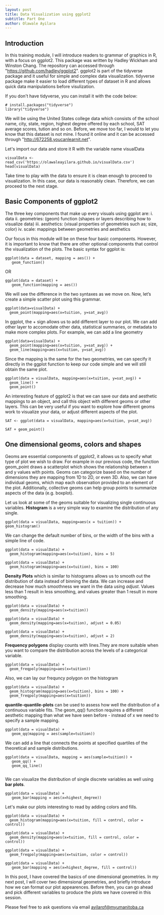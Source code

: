 ```yaml
---
layout: post
title: Data Visualization using ggplot2
subtitle: Part One
author: Olawale Ayilara
---
```




## Introduction
In this training module, I will introduce readers to grammar of graphics in R, with a focus on ggplot2. This package was written by Hadley Wickham and Winston Chang. The repository can accessed through "https://github.com/hadley/ggplot2". ggplot2 is part of the tidyverse package and it useful for simple and complex data visualization. tidyverse package make it easier to load different types of dataset in R and allows quick data manipulations before visulization. 

If you don't have tidyverse, you can install it with the code below:


```{r}
# install.packages("tidyverse")
library("tidyverse")
```

We will be using the United States college data which consists of the school name, city, state, region, highest degree offered by each school, SAT average scores, tution and so on.  Before, we move too far, I would to let you know that this dataset is not mine. I found it online and it can be accessed through "http://672258.youcanlearnit.net". 

Let's import our data and store it R with the variable name visualData

```{r}
visualData <- read_csv('https://olawaleayilara.github.io/visualData.csv')
head(visualData)
```
Take time to play with the data to ensure it is clean enough to proceed to visualization. In this case, our data is reasonably clean. Therefore, we can proceed to the next stage. 


## Basic Components of ggplot2
The three key components that make up every visuals using ggplot are: 
i. data 
ii. geometries: (geom) function (shapes or layers describing how to visualize data)
iii. aesthetics: (visual properties of geometries such as; size, color) 
iv. scale: mappings between geometries and aesthetics 

Our focus in this module will be on these four basic components. However, it is important to know that there are other optional components that control the visualization of the plots. The basic syntax for ggplot is:


```
ggplot(data = dataset, mapping = aes()) + 
   geom_function()
```
OR

```
ggplot(data = dataset) + 
   geom_function(mapping = aes())
```
We will see the difference in the two syntaxes as we move on. Now, let’s create a simple scatter plot using this grammar.

```{r}
ggplot(data=visualData) +
  geom_point(mapping=aes(x=tuition, y=sat_avg))
```

In ggplot, the $+$ sign allows us to add different layer to our plot. We can add other layer to accomodate other data, statistical summaries, or metadata to make more complex plots. For example, we can add a line geometry

```{r}
ggplot(data=visualData) +
  geom_point(mapping=aes(x=tuition, y=sat_avg)) +
  geom_line(mapping=aes(x=tuition, y=sat_avg))
```

Since the mapping is the same for the two geometries, we can specify it directly in the ggplot function to keep our code simple and we will still obtain the same plot.

```{r}
ggplot(data = visualData, mapping=aes(x=tuition, y=sat_avg)) +
  geom_line() +
  geom_point()
```

An interesting feature of ggplot2 is that we can save our data and aesthetic mappings to an object, and call this object with different geoms or other layers. This can be very useful if you want to explore how different geoms work to visualize your data, or adjust different aspects of the plot.

```{r}
SAT <- ggplot(data = visualData, mapping=aes(x=tuition, y=sat_avg))
```
```{r}
SAT + geom_point()
```

## One dimensional geoms, colors and shapes

Geoms are essential components of ggplot2, it allows us to specify what type of plot we wish to draw. For example in our previous code, the function geom_point draws a scatterplot which shows the relationship between x and y values with points. Geoms can categorize based on the number of dimensions they are mapping from 1D to 2D, or even 3D. Also, we can have individual geoms, which map each observation provided to an element of the plot. Additionally, collective geoms can help group points to summarize aspects of the data (e.g. boxplot). 

Let us look at some of the geoms suitable for visualizing single continuous variables. **Histogram** is a very simple way to examine the distribution of any single.

```{r}
ggplot(data = visualData, mapping=aes(x = tuition)) +
geom_histogram()
```


We can change the default number of bins, or the width of the bins with a simple line of code.

```{r}
ggplot(data = visualData) +
  geom_histogram(mapping=aes(x=tuition), bins = 5)
```


```{r}
ggplot(data = visualData) +
  geom_histogram(mapping=aes(x=tuition), bins = 100)
```

**Density Plots** which is similar to histograms allows us to smooth out the distribution of data instead of binning the data. We can increase and decrease how much smoothness we want in the data using *adjust*.  Values less than 1 result in less smoothing, and values greater than 1 result in more smoothing.

```{r}
ggplot(data = visualData) +
  geom_density(mapping=aes(x=tuition))
```

```{r}
ggplot(data = visualData) +
  geom_density(mapping=aes(x=tuition), adjust = 0.05)
```

```{r}
ggplot(data = visualData) +
  geom_density(mapping=aes(x=tuition), adjust = 2)
```


**Frequency polygons** display counts with lines.They are more suitable when you want to compare the distribution across the levels of a categorical variable.
```{r}
ggplot(data = visualData) +
  geom_freqpoly(mapping=aes(x=tuition))
```

Also, we can lay our frequncy polygon on the histogram 
```{r}
ggplot(data = visualData) +
  geom_histogram(mapping=aes(x=tuition), bins = 100) +
  geom_freqpoly(mapping=aes(x=tuition))

```


**quantile-quantile-plots** can be used to assess how well the distribution of a continuous variable fits.  The geom_qq() function requires a different aesthetic mapping than what we have seen before - instead of x we need to specify a sample mapping.

```{r}
ggplot(data = visualData) + 
   geom_qq(mapping = aes(sample=tuition))
```

We can add a line that connects the points at specified quartiles of the theoretical and sample distributions.

```{r}
ggplot(data = visualData, mapping = aes(sample=tuition)) + 
   geom_qq() +
   geom_qq_line()
  
```

We can visualize the distribution of single discrete variables as well using **bar plots**.
```{r}
ggplot(data = visualData) + 
   geom_bar(mapping = aes(x=highest_degree))
```


Let's make our plots interesting to read by adding colors and fills.

```{r}
ggplot(data = visualData) +
  geom_histogram(mapping=aes(x=tuition, fill = control, color = control))
```

```{r}
ggplot(data = visualData) +
  geom_density(mapping=aes(x=tuition, fill = control, color = control))
```

```{r}
ggplot(data = visualData) +
  geom_freqpoly(mapping=aes(x=tuition, color = control))
```

```{r}
ggplot(data = visualData) + 
   geom_bar(mapping = aes(x=highest_degree, fill = control))
```

In this post, I have covered the basics of one dimensional geometries. In my next post, I will cover two dimensional geometries, and briefly introduce how we can format our plot appearences. Before then, you can  go ahead and pick different variables to produce the plots we have covered in this session. 


Please feel free to ask questions via email ayilarof@myumanitoba.ca

